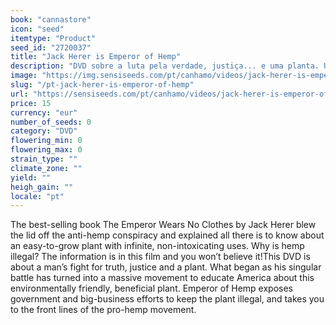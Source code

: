 ```yaml
---
book: "cannastore"
icon: "seed"
itemtype: "Product"
seed_id: "2720037"
title: "Jack Herer is Emperor of Hemp"
description: "DVD sobre a luta pela verdade, justiça... e uma planta. Uma tentativa de educar a América sobre esta planta benéfica e amiga do ambiente. Encomende já."
image: "https://img.sensiseeds.com/pt/canhamo/videos/jack-herer-is-emperor-of-hemp-image.png"
slug: "/pt-jack-herer-is-emperor-of-hemp"
url: "https://sensiseeds.com/pt/canhamo/videos/jack-herer-is-emperor-of-hemp?a_aid=cannastore"
price: 15
currency: "eur"
number_of_seeds: 0
category: "DVD"
flowering_min: 0
flowering_max: 0
strain_type: ""
climate_zone: ""
yield: ""
heigh_gain: ""
locale: "pt"
---
```

The best-selling book The Emperor Wears No Clothes by Jack Herer blew the lid off the anti-hemp conspiracy and explained all there is to know about an easy-to-grow plant with infinite, non-intoxicating uses. Why is hemp illegal? The information is in this film and you won’t believe it!This DVD is about a man’s fight for truth, justice and a plant. What began as his singular battle has turned into a massive movement to educate America about this environmentally friendly, beneficial plant. Emperor of Hemp exposes government and big-business efforts to keep the plant illegal, and takes you to the front lines of the pro-hemp movement.
